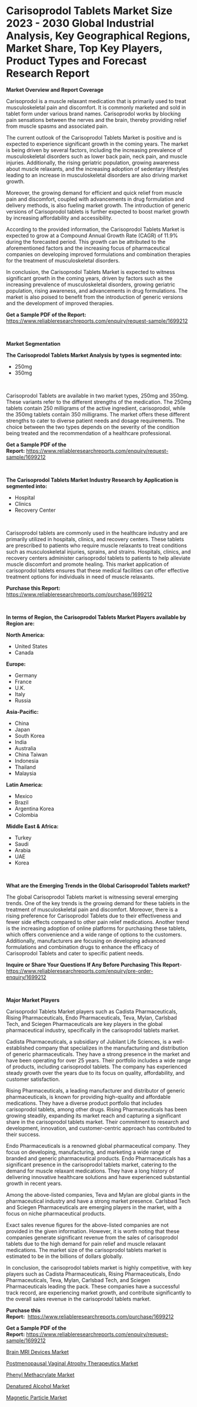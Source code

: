 <p><h1>Carisoprodol Tablets Market Size 2023 - 2030 Global Industrial Analysis, Key Geographical Regions, Market Share, Top Key Players, Product Types and Forecast Research Report</h1></p><p><strong>Market Overview and Report Coverage</strong></p>
<p><p>Carisoprodol is a muscle relaxant medication that is primarily used to treat musculoskeletal pain and discomfort. It is commonly marketed and sold in tablet form under various brand names. Carisoprodol works by blocking pain sensations between the nerves and the brain, thereby providing relief from muscle spasms and associated pain.</p><p>The current outlook of the Carisoprodol Tablets Market is positive and is expected to experience significant growth in the coming years. The market is being driven by several factors, including the increasing prevalence of musculoskeletal disorders such as lower back pain, neck pain, and muscle injuries. Additionally, the rising geriatric population, growing awareness about muscle relaxants, and the increasing adoption of sedentary lifestyles leading to an increase in musculoskeletal disorders are also driving market growth.</p><p>Moreover, the growing demand for efficient and quick relief from muscle pain and discomfort, coupled with advancements in drug formulation and delivery methods, is also fueling market growth. The introduction of generic versions of Carisoprodol tablets is further expected to boost market growth by increasing affordability and accessibility.</p><p>According to the provided information, the Carisoprodol Tablets Market is expected to grow at a Compound Annual Growth Rate (CAGR) of 11.9% during the forecasted period. This growth can be attributed to the aforementioned factors and the increasing focus of pharmaceutical companies on developing improved formulations and combination therapies for the treatment of musculoskeletal disorders.</p><p>In conclusion, the Carisoprodol Tablets Market is expected to witness significant growth in the coming years, driven by factors such as the increasing prevalence of musculoskeletal disorders, growing geriatric population, rising awareness, and advancements in drug formulations. The market is also poised to benefit from the introduction of generic versions and the development of improved therapies.</p></p>
<p><strong>Get a Sample PDF of the Report:</strong> <a href="https://www.reliableresearchreports.com/enquiry/request-sample/1699212">https://www.reliableresearchreports.com/enquiry/request-sample/1699212</a></p>
<p>&nbsp;</p>
<p><strong>Market Segmentation</strong></p>
<p><strong>The Carisoprodol Tablets Market Analysis by types is segmented into:</strong></p>
<p><ul><li>250mg</li><li>350mg</li></ul></p>
<p>&nbsp;</p>
<p><p>Carisoprodol Tablets are available in two market types, 250mg and 350mg. These variants refer to the different strengths of the medication. The 250mg tablets contain 250 milligrams of the active ingredient, carisoprodol, while the 350mg tablets contain 350 milligrams. The market offers these different strengths to cater to diverse patient needs and dosage requirements. The choice between the two types depends on the severity of the condition being treated and the recommendation of a healthcare professional.</p></p>
<p><strong>Get a Sample PDF of the Report:</strong>&nbsp;<a href="https://www.reliableresearchreports.com/enquiry/request-sample/1699212">https://www.reliableresearchreports.com/enquiry/request-sample/1699212</a></p>
<p>&nbsp;</p>
<p><strong>The Carisoprodol Tablets Market Industry Research by Application is segmented into:</strong></p>
<p><ul><li>Hospital</li><li>Clinics</li><li>Recovery Center</li></ul></p>
<p>&nbsp;</p>
<p><p>Carisoprodol tablets are commonly used in the healthcare industry and are primarily utilized in hospitals, clinics, and recovery centers. These tablets are prescribed to patients who require muscle relaxants to treat conditions such as musculoskeletal injuries, sprains, and strains. Hospitals, clinics, and recovery centers administer carisoprodol tablets to patients to help alleviate muscle discomfort and promote healing. This market application of carisoprodol tablets ensures that these medical facilities can offer effective treatment options for individuals in need of muscle relaxants.</p></p>
<p><strong>Purchase this Report:</strong>&nbsp; <a href="https://www.reliableresearchreports.com/purchase/1699212">https://www.reliableresearchreports.com/purchase/1699212</a></p>
<p>&nbsp;</p>
<p><strong>In terms of Region, the Carisoprodol Tablets Market Players available by Region are:</strong></p>
<p>
    <p> <strong> North America: </strong>
        <ul>
            <li>United States</li>
            <li>Canada</li>
        </ul>
        </p> 
    <p> <strong> Europe: </strong>
        <ul>
            <li>Germany</li>
            <li>France</li>
            <li>U.K.</li>
            <li>Italy</li>
            <li>Russia</li>
        </ul>
        </p> 
    <p> <strong> Asia-Pacific: </strong>
        <ul>
            <li>China</li>
            <li>Japan</li>
            <li>South Korea</li>
            <li>India</li>
            <li>Australia</li>
            <li>China Taiwan</li>
            <li>Indonesia</li>
            <li>Thailand</li>
            <li>Malaysia</li>
        </ul>
        </p> 
    <p> <strong> Latin America: </strong>
        <ul>
            <li>Mexico</li>
            <li>Brazil</li>
            <li>Argentina Korea</li>
            <li>Colombia</li>
        </ul>
        </p> 
    <p> <strong> Middle East & Africa: </strong>
        <ul>
            <li>Turkey</li>
            <li>Saudi</li>
            <li>Arabia</li>
            <li>UAE</li>
            <li>Korea</li>
        </ul>
    </p>
    </p>
<p>&nbsp;</p>
<p><strong>What are the Emerging Trends in the Global Carisoprodol Tablets market?</strong></p>
<p><p>The global Carisoprodol Tablets market is witnessing several emerging trends. One of the key trends is the growing demand for these tablets in the treatment of musculoskeletal pain and discomfort. Moreover, there is a rising preference for Carisoprodol Tablets due to their effectiveness and fewer side effects compared to other pain relief medications. Another trend is the increasing adoption of online platforms for purchasing these tablets, which offers convenience and a wide range of options to the customers. Additionally, manufacturers are focusing on developing advanced formulations and combination drugs to enhance the efficacy of Carisoprodol Tablets and cater to specific patient needs.</p></p>
<p><strong>Inquire or Share Your Questions If Any Before Purchasing This Report</strong>- <a href="https://www.reliableresearchreports.com/enquiry/pre-order-enquiry/1699212">https://www.reliableresearchreports.com/enquiry/pre-order-enquiry/1699212</a></p>
<p>&nbsp;</p>
<p><strong>Major Market Players</strong></p>
<p><p>Carisoprodol Tablets Market players such as Cadista Pharmaceuticals, Rising Pharmaceuticals, Endo Pharmaceuticals, Teva, Mylan, Carlsbad Tech, and Sciegen Pharmaceuticals are key players in the global pharmaceutical industry, specifically in the carisoprodol tablets market.</p><p>Cadista Pharmaceuticals, a subsidiary of Jubilant Life Sciences, is a well-established company that specializes in the manufacturing and distribution of generic pharmaceuticals. They have a strong presence in the market and have been operating for over 25 years. Their portfolio includes a wide range of products, including carisoprodol tablets. The company has experienced steady growth over the years due to its focus on quality, affordability, and customer satisfaction.</p><p>Rising Pharmaceuticals, a leading manufacturer and distributor of generic pharmaceuticals, is known for providing high-quality and affordable medications. They have a diverse product portfolio that includes carisoprodol tablets, among other drugs. Rising Pharmaceuticals has been growing steadily, expanding its market reach and capturing a significant share in the carisoprodol tablets market. Their commitment to research and development, innovation, and customer-centric approach has contributed to their success.</p><p>Endo Pharmaceuticals is a renowned global pharmaceutical company. They focus on developing, manufacturing, and marketing a wide range of branded and generic pharmaceutical products. Endo Pharmaceuticals has a significant presence in the carisoprodol tablets market, catering to the demand for muscle relaxant medications. They have a long history of delivering innovative healthcare solutions and have experienced substantial growth in recent years.</p><p>Among the above-listed companies, Teva and Mylan are global giants in the pharmaceutical industry and have a strong market presence. Carlsbad Tech and Sciegen Pharmaceuticals are emerging players in the market, with a focus on niche pharmaceutical products.</p><p>Exact sales revenue figures for the above-listed companies are not provided in the given information. However, it is worth noting that these companies generate significant revenue from the sales of carisoprodol tablets due to the high demand for pain relief and muscle relaxant medications. The market size of the carisoprodol tablets market is estimated to be in the billions of dollars globally.</p><p>In conclusion, the carisoprodol tablets market is highly competitive, with key players such as Cadista Pharmaceuticals, Rising Pharmaceuticals, Endo Pharmaceuticals, Teva, Mylan, Carlsbad Tech, and Sciegen Pharmaceuticals leading the pack. These companies have a successful track record, are experiencing market growth, and contribute significantly to the overall sales revenue in the carisoprodol tablets market.</p></p>
<p><strong>Purchase this Report:</strong>&nbsp;&nbsp;<a href="https://www.reliableresearchreports.com/purchase/1699212">https://www.reliableresearchreports.com/purchase/1699212</a></p>
<p></p>
<p><strong>Get a Sample PDF of the Report:</strong>&nbsp;<a href="https://www.reliableresearchreports.com/enquiry/request-sample/1699212">https://www.reliableresearchreports.com/enquiry/request-sample/1699212</a></p>
<p><p><a href="https://medium.com/@anibalstamm1912/brain-mri-devices-market-research-report-its-history-and-forecast-2023-to-2030-42d8e4fb3933">Brain MRI Devices Market</a></p><p><a href="https://medium.com/@winonaboehm2023/postmenopausal-vaginal-atrophy-therapeutics-market-analysis-its-cagr-market-segmentation-and-1f7149203e1b">Postmenopausal Vaginal Atrophy Therapeutics Market</a></p><p><a href="https://www.linkedin.com/pulse/phenyl-methacrylate-market-insights-players-forecast-till-sgaie/">Phenyl Methacrylate Market</a></p><p><a href="https://www.linkedin.com/pulse/denatured-alcohol-market-size-share-amp-trends-analysis-report-jvrse/">Denatured Alcohol Market</a></p><p><a href="https://www.linkedin.com/pulse/magnetic-particle-market-research-report-provides-thorough-drr7e/">Magnetic Particle Market</a></p></p>